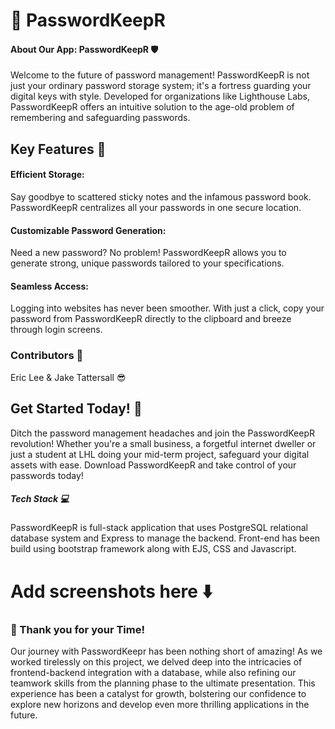 # 🔐 PasswordKeepR

#### About Our App: PasswordKeepR 🛡️
Welcome to the future of password management! PasswordKeepR is not just your ordinary password storage system; it's a fortress guarding your digital keys with style. Developed for organizations like Lighthouse Labs, PasswordKeepR offers an intuitive solution to the age-old problem of remembering and safeguarding passwords.

## Key Features 🚀
#### Efficient Storage: 
Say goodbye to scattered sticky notes and the infamous password book. PasswordKeepR centralizes all your passwords in one secure location.
#### Customizable Password Generation:
 Need a new password? No problem! PasswordKeepR allows you to generate strong, unique passwords tailored to your specifications.
#### Seamless Access:
 Logging into websites has never been smoother. With just a click, copy your password from PasswordKeepR directly to the clipboard and breeze through login screens.

### Contributors 🙌
Eric Lee & Jake Tattersall 😎


## Get Started Today! 💼
Ditch the password management headaches and join the PasswordKeepR revolution! Whether you're a small business, a forgetful internet dweller or just a student at LHL doing your mid-term project, safeguard your digital assets with ease. Download PasswordKeepR and take control of your passwords today!



##### Tech Stack 💻
PasswordKeepR is full-stack application that uses PostgreSQL relational database system and Express to manage the backend. Front-end has been build using bootstrap framework along with EJS, CSS and Javascript.

# Add screenshots here ⬇️


### 🙏 Thank you for your Time!

Our journey with PasswordKeepr has been nothing short of amazing! As we worked tirelessly on this project, we delved deep into the intricacies of frontend-backend integration with a database, while also refining our teamwork skills from the planning phase to the ultimate presentation. This experience has been a catalyst for growth, bolstering our confidence to explore new horizons and develop even more thrilling applications in the future.


